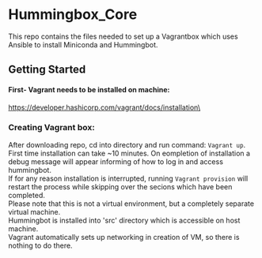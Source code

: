 # Hummingbox_Core

This repo contains the files needed to set up a Vagrantbox which uses Ansible to install Miniconda and Hummingbot.


## Getting Started

#### First- Vagrant needs to be installed on machine:
https://developer.hashicorp.com/vagrant/docs/installation\

### Creating Vagrant box:
  After downloading repo, cd into directory and run command: `Vagrant up`.\
  First time installation can take ~10 minutes. On eompletion of installation a debug message will appear informing of how to log in and access hummingbot.\
  If for any reason installation is interrupted, running `Vagrant provision` will restart the process while skipping over the secions which have been completed.\
  Please note that this is not a virtual environment, but a completely separate virtual machine.\
  Hummingbot is installed into 'src' directory which is accessible on host machine.\
  Vagrant automatically sets up networking in creation of VM, so there is nothing to do there.
  

